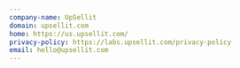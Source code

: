 ```yaml
---
company-name: UpSellit
domain: upsellit.com
home: https://us.upsellit.com/
privacy-policy: https://labs.upsellit.com/privacy-policy
email: hello@upsellit.com
---
```




